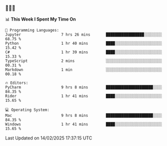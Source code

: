 ### 👋👋👋
<!--START_SECTION:waka-->
📊 **This Week I Spent My Time On** 

```text
💬 Programming Languages: 
Jupyter                  7 hrs 26 mins       █████████████████░░░░░░░░   68.75 % 
Python                   1 hr 40 mins        ████░░░░░░░░░░░░░░░░░░░░░   15.42 % 
C#                       1 hr 39 mins        ████░░░░░░░░░░░░░░░░░░░░░   15.33 % 
TypeScript               2 mins              ░░░░░░░░░░░░░░░░░░░░░░░░░   00.31 % 
Markdown                 1 min               ░░░░░░░░░░░░░░░░░░░░░░░░░   00.18 % 

🔥 Editors: 
PyCharm                  9 hrs 8 mins        █████████████████████░░░░   84.35 % 
Rider                    1 hr 41 mins        ████░░░░░░░░░░░░░░░░░░░░░   15.65 % 

💻 Operating System: 
Mac                      9 hrs 8 mins        █████████████████████░░░░   84.35 % 
Windows                  1 hr 41 mins        ████░░░░░░░░░░░░░░░░░░░░░   15.65 % 
```


 Last Updated on 14/02/2025 17:37:15 UTC
<!--END_SECTION:waka-->
